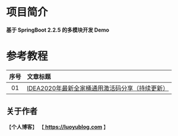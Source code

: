 # 项目简介
<b>基于 SpringBoot 2.2.5 的多模块开发 Demo</b>

# 参考教程
|序号|文章标题|
|:---:|:---|
|01|[IDEA2020年最新全家桶通用激活码分享（持续更新）](https://www.jianshu.com/p/b148b93534a0)|

## 关于作者
【<b>个人博客</b>】    【<b><a href="https://luoyublog.com"> https://luoyublog.com </a></b>】<br/>
